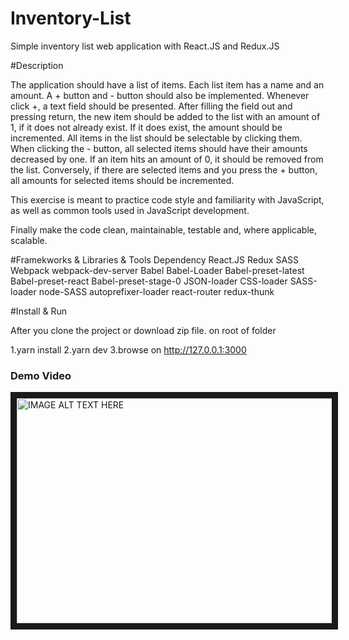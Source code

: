 # Inventory-List
Simple inventory list web application with React.JS and Redux.JS

#Description 

The application should have a list of items. 
Each list item has a name and an amount. 
A + button and - button should also be implemented.
Whenever click +, a text field should be presented.
After filling the field out and pressing return, 
the new item should be added to the list with an amount of 1, if it does not already exist. 
If it does exist, the amount should be incremented.
All items in the list should be selectable by clicking them.
When clicking the - button, all selected items should have their amounts decreased by one.
If an item hits an amount of 0, it should be removed from the list. 
Conversely, if there are selected items and you press the + button, 
all amounts for selected items should be incremented.  

This exercise is meant to practice code style and familiarity with JavaScript, 
as well as common tools used in JavaScript development. 

Finally make the code clean, maintainable, testable and, 
where applicable, scalable.


#Framekworks & Libraries & Tools Dependency 
React.JS 
Redux
SASS
Webpack 
webpack-dev-server
Babel
Babel-Loader
Babel-preset-latest
Babel-preset-react
Babel-preset-stage-0
JSON-loader
CSS-loader
SASS-loader
node-SASS
autoprefixer-loader
react-router
redux-thunk


#Install & Run 

After you clone the project or download zip file. on root of folder 

1.yarn install 
2.yarn dev
3.browse on http://127.0.0.1:3000



### Demo Video

<a href="http://www.youtube.com/watch?feature=player_embedded&v=ARbFYRqxjvM" target="_blank"><img src="http://img.youtube.com/vi/ARbFYRqxjvM/0.jpg" 
alt="IMAGE ALT TEXT HERE" width="640" height="360" border="10" /></a>
